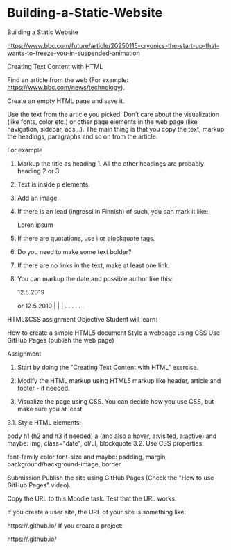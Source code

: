 # Building-a-Static-Website
Building a Static Website

https://www.bbc.com/future/article/20250115-cryonics-the-start-up-that-wants-to-freeze-you-in-suspended-animation


Creating Text Content with HTML

Find an article from the web (For example: https://www.bbc.com/news/technology).

Create an empty HTML page and save it.

Use the text from the article you picked. Don’t care about the visualization (like fonts, color etc.) or other page elements in the web page (like navigation, sidebar, ads...). The main thing is that you copy the text, markup the headings, paragraphs and so on from the article.

For example

1. Markup the title as heading 1. All the other headings are probably heading 2 or 3.

2. Text is inside p elements.

3. Add an image.

4. If there is an lead (ingressi in Finnish) of such, you can mark it like: <p class="lead">Loren ipsum</p>

5. If there are quotations, use i or blockquote tags.

6. Do you need to make some text bolder?

7. If there are no links in the text, make at least one link.

8. You can markup the date and possible author like this: <p class="date">12.5.2019</p> or <span class="date">12.5.2019</span>
|
|
|
.
.
.
.
.
.


HTML&CSS assignment
Objective
Student will learn:

How to create a simple HTML5 document 
Style a webpage using CSS
Use GitHub Pages (publish the web page)


Assignment
1. Start by doing the "Creating Text Content with HTML" exercise. 

2. Modify the HTML markup using HTML5 markup like header, article and footer - if needed. 

3. Visualize the page using CSS. You can decide how you use CSS, but make sure you at least:

3.1. Style HTML elements:

body
h1 (h2 and h3 if needed)
a (and also a:hover, a:visited, a:active)
and maybe: img, class="date", ol/ul, blockquote
3.2. Use CSS properties:

font-family
color
font-size
and maybe: padding, margin, background/background-image, border


Submission
Publish the site using GitHub Pages (Check the "How to use GitHub Pages" video). 

Copy the URL to this Moodle task. Test that the URL works.

If you create a user site, the URL of your site is something like:

https://<your-username>.github.io/
If you create a project:

https://<your-username>.github.io/<project-name>
